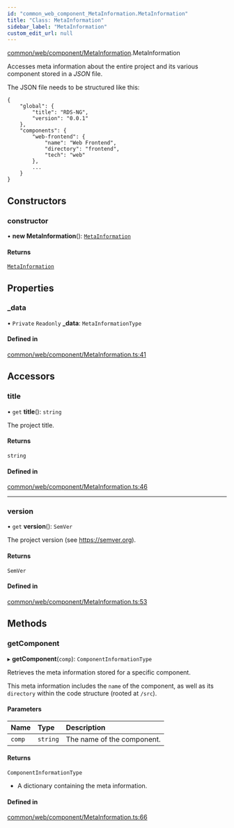 ```yaml
---
id: "common_web_component_MetaInformation.MetaInformation"
title: "Class: MetaInformation"
sidebar_label: "MetaInformation"
custom_edit_url: null
---
```


[common/web/component/MetaInformation](../modules/common_web_component_MetaInformation.md).MetaInformation

Accesses meta information about the entire project and its various component stored in a *JSON* file.

The JSON file needs to be structured like this:
```
{
    "global": {
        "title": "RDS-NG",
        "version": "0.0.1"
    },
    "components": {
        "web-frontend": {
            "name": "Web Frontend",
            "directory": "frontend",
            "tech": "web"
        },
        ...
    }
}
```

## Constructors

### constructor

• **new MetaInformation**(): [`MetaInformation`](common_web_component_MetaInformation.MetaInformation.md)

#### Returns

[`MetaInformation`](common_web_component_MetaInformation.MetaInformation.md)

## Properties

### \_data

• `Private` `Readonly` **\_data**: `MetaInformationType`

#### Defined in

[common/web/component/MetaInformation.ts:41](https://github.com/Soroush9978/rds-ng/blob/9a997cb/src/common/web/component/MetaInformation.ts#L41)

## Accessors

### title

• `get` **title**(): `string`

The project title.

#### Returns

`string`

#### Defined in

[common/web/component/MetaInformation.ts:46](https://github.com/Soroush9978/rds-ng/blob/9a997cb/src/common/web/component/MetaInformation.ts#L46)

___

### version

• `get` **version**(): `SemVer`

The project version (see https://semver.org).

#### Returns

`SemVer`

#### Defined in

[common/web/component/MetaInformation.ts:53](https://github.com/Soroush9978/rds-ng/blob/9a997cb/src/common/web/component/MetaInformation.ts#L53)

## Methods

### getComponent

▸ **getComponent**(`comp`): `ComponentInformationType`

Retrieves the meta information stored for a specific component.

This meta information includes the ``name`` of the component, as well as its ``directory`` within the code structure (rooted at ``/src``).

#### Parameters

| Name | Type | Description |
| :------ | :------ | :------ |
| `comp` | `string` | The name of the component. |

#### Returns

`ComponentInformationType`

- A dictionary containing the meta information.

#### Defined in

[common/web/component/MetaInformation.ts:66](https://github.com/Soroush9978/rds-ng/blob/9a997cb/src/common/web/component/MetaInformation.ts#L66)
